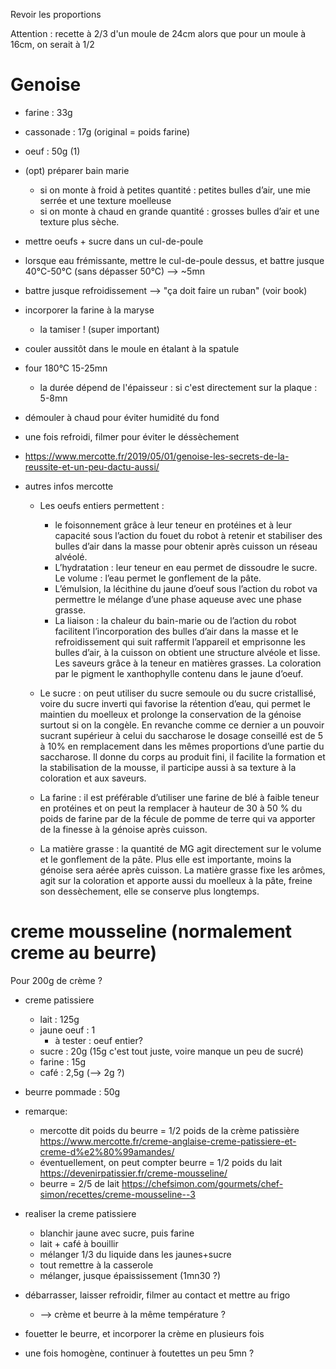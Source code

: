 Revoir les proportions

Attention : recette à 2/3 d'un moule de 24cm
alors que pour un moule à 16cm, on serait à 1/2

# Genoise
- farine    :   33g
- cassonade :   17g (original = poids farine)
- oeuf      :   50g (1)



- (opt) préparer bain marie
    - si on monte à froid à petites quantité : petites bulles d’air, une mie serrée et une texture moelleuse
    - si on monte à chaud en grande quantité : grosses bulles d’air et une texture plus sèche.
- mettre oeufs + sucre dans un cul-de-poule 
- lorsque eau frémissante, mettre le cul-de-poule dessus, et battre jusque 40°C-50°C (sans dépasser 50°C) --> ~5mn

- battre jusque refroidissement --> "ça doit faire un ruban" (voir book)
- incorporer la farine à la maryse
    - la tamiser ! (super important)
- couler aussitôt dans le moule en étalant à la spatule
- four 180°C 15-25mn
    - la durée dépend de l'épaisseur : si c'est directement sur la plaque : 5-8mn
- démouler à chaud pour éviter humidité du fond
- une fois refroidi, filmer pour éviter le déssèchement



- https://www.mercotte.fr/2019/05/01/genoise-les-secrets-de-la-reussite-et-un-peu-dactu-aussi/
- autres infos mercotte
    - Les oeufs entiers permettent : 
        - le foisonnement grâce à leur teneur en protéines et à leur capacité sous l’action du fouet du robot à retenir et stabiliser des bulles d’air dans la masse pour obtenir après cuisson un réseau alvéolé. 
        - L’hydratation : leur teneur en eau permet de dissoudre le sucre. Le volume : l’eau permet le gonflement de la pâte. 
        - L’émulsion, la lécithine du jaune d’oeuf sous l’action du robot  va permettre le mélange d’une phase aqueuse avec une phase grasse. 
        - La liaison : la chaleur du bain-marie ou de l’action du robot facilitent l’incorporation des bulles d’air dans la masse et le refroidissement qui suit raffermit l’appareil et emprisonne les bulles d’air, à la cuisson on obtient une structure alvéole et lisse. Les saveurs grâce à la teneur en matières grasses. La coloration par le pigment le xanthophylle contenu dans le jaune d’oeuf.

    - Le sucre : on peut utiliser du sucre semoule ou du sucre cristallisé, voire du sucre inverti qui favorise la rétention d’eau, qui permet le maintien du moelleux et prolonge la conservation de la génoise surtout si on la congèle. En revanche comme ce dernier  a un pouvoir sucrant supérieur à celui du saccharose le dosage conseillé est de 5 à 10% en remplacement dans les mêmes proportions d’une partie du saccharose. Il donne du corps au produit fini, il facilite la formation et la stabilisation de la mousse, il participe aussi à sa texture à la coloration et aux saveurs.

    - La farine : il est préférable d’utiliser une farine de blé à faible teneur en protéines et on peut la remplacer à hauteur de 30 à 50 % du poids de farine  par de la fécule de pomme de terre qui va apporter de la finesse à la génoise après cuisson.

    - La matière grasse : la quantité de MG agit directement sur le volume et le gonflement de la pâte. Plus elle est importante, moins la génoise sera aérée après cuisson. La matière grasse fixe les arômes, agit sur la coloration et apporte aussi du moelleux à la pâte, freine son dessèchement, elle se conserve plus longtemps.

# creme mousseline (normalement creme au beurre)
Pour 200g de crème ?
- creme patissiere
    - lait          : 125g
    - jaune oeuf    : 1
        - à tester : oeuf entier? 
    - sucre         : 20g (15g c'est tout juste, voire manque un peu de sucré)
    - farine        : 15g
    - café          : 2,5g (--> 2g ?)
- beurre pommade    : 50g

- remarque: 
    - mercotte dit poids du beurre = 1/2 poids de la crème patissière https://www.mercotte.fr/creme-anglaise-creme-patissiere-et-creme-d%e2%80%99amandes/
    - éventuellement, on peut compter beurre = 1/2 poids du lait https://devenirpatissier.fr/creme-mousseline/
    - beurre = 2/5 de lait https://chefsimon.com/gourmets/chef-simon/recettes/creme-mousseline--3
  

- realiser la creme patissiere
    - blanchir jaune avec sucre, puis farine
    - lait + café à bouillir
    - mélanger 1/3 du liquide dans les jaunes+sucre
    - tout remettre à la casserole
    - mélanger, jusque épaississement (1mn30 ?)
- débarrasser, laisser refroidir, filmer au contact et mettre au frigo
    - --> crème et beurre à la même température ?
- fouetter le beurre, et incorporer la crème en plusieurs fois
- une fois homogène, continuer à foutettes un peu 5mn ?
